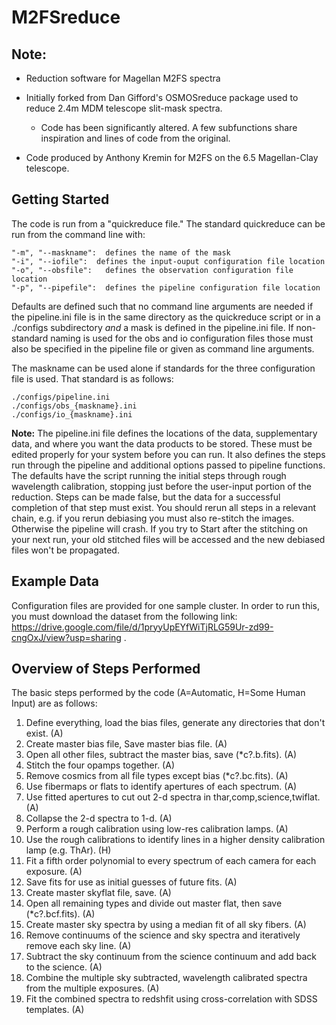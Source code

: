 M2FSreduce
=========

Note:
--- 
* Reduction software for Magellan M2FS spectra

* Initially forked from Dan Gifford's OSMOSreduce package used to reduce 2.4m MDM telescope slit-mask spectra.
   * Code has been significantly altered. A few subfunctions share inspiration and lines of code from the original.

* Code produced by Anthony Kremin for M2FS on the 6.5 Magellan-Clay telescope. 

Getting Started
---
The code is run from a "quickreduce file." The standard quickreduce can be run from the command
line with:

    "-m", "--maskname":  defines the name of the mask
    "-i", "--iofile":  defines the input-ouput configuration file location
    "-o", "--obsfile":   defines the observation configuration file location
    "-p", "--pipefile":  defines the pipeline configuration file location
    
Defaults are defined such that no command line arguments are needed 
if the pipeline.ini file is in the same directory as the quickreduce
script or in a ./configs subdirectory *and* a mask is defined in the pipeline.ini file.
If non-standard naming is used for the obs and io configuration files those
must also be specified in the pipeline file or given as command line arguments.

The maskname can be used alone if standards for the three configuration file is used.
That standard is as follows:

    ./configs/pipeline.ini
    ./configs/obs_{maskname}.ini
    ./configs/io_{maskname}.ini

**Note:** The pipeline.ini file defines the locations of the data, supplementary data, and
where you want the data products to be stored. These must be edited
properly for your system before you can run. It also defines the steps run through
the pipeline and additional options passed to pipeline functions. The defaults
have the script running the initial steps through rough wavelength
calibration, stopping just before the user-input portion of the reduction.
Steps can be made false, but the data for a successful completion of that step must exist.
You should rerun all steps in a relevant chain, e.g. if you rerun debiasing you
must also re-stitch the images. Otherwise the pipeline will crash. If you try to 
Start after the stitching on your next run, your old stitched files will be accessed
and the new debiased files won't be propagated.

Example Data
--------
Configuration files are provided for one sample cluster. 
In order to run this, you must download the dataset from the
following link: https://drive.google.com/file/d/1pryyUpEYfWiTjRLG59Ur-zd99-cngOxJ/view?usp=sharing .

Overview of Steps Performed
--------
The basic steps performed by the code (A=Automatic, H=Some Human Input) are as follows:

 1. Define everything, load the bias files, generate any directories that don't exist. (A)
 2. Create master bias file, Save master bias file.  (A) 
 3. Open all other files, subtract the master bias, save  (*c?.b.fits). (A)
 3. Stitch the four opamps together. (A)
 4. Remove cosmics from all file types except bias  (*c?.bc.fits).  (A)
 9. Use fibermaps or flats to identify apertures of each spectrum. (A)
 9. Use fitted apertures to cut out 2-d spectra in thar,comp,science,twiflat. (A)
 10. Collapse the 2-d spectra to 1-d. (A)
 4. Perform a rough calibration using low-res calibration lamps. (A)
 4. Use the rough calibrations to identify lines in a higher density calibration lamp (e.g. ThAr). (H)
 5. Fit a fifth order polynomial to every spectrum of each camera for each exposure. (A)
 5. Save fits for use as initial guesses of future fits. (A)
 5. Create master skyflat file, save. (A)
 6. Open all remaining types and divide out master flat, then save  (*c?.bcf.fits). (A)
 13. Create master sky spectra by using a median fit of all sky fibers. (A)
 13. Remove continuums of the science and sky spectra and iteratively remove each sky line. (A)
 13. Subtract the sky continuum from the science continuum and add back to the science. (A)
 14. Combine the multiple sky subtracted, wavelength calibrated spectra from the multiple exposures. (A)
 15. Fit the combined spectra to redshfit using cross-correlation with SDSS templates. (A)

